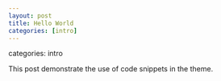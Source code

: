 ```yaml
---
layout: post
title: Hello World
categories: [intro]
---
```


categories: intro

This post demonstrate the use of code snippets in the theme. 
